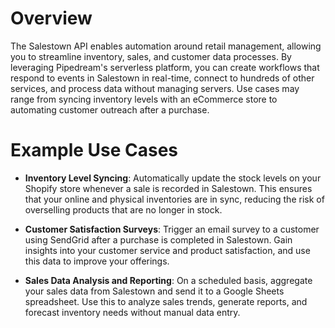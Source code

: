 # Overview

The Salestown API enables automation around retail management, allowing you to streamline inventory, sales, and customer data processes. By leveraging Pipedream's serverless platform, you can create workflows that respond to events in Salestown in real-time, connect to hundreds of other services, and process data without managing servers. Use cases may range from syncing inventory levels with an eCommerce store to automating customer outreach after a purchase.

# Example Use Cases

- **Inventory Level Syncing**: Automatically update the stock levels on your Shopify store whenever a sale is recorded in Salestown. This ensures that your online and physical inventories are in sync, reducing the risk of overselling products that are no longer in stock.

- **Customer Satisfaction Surveys**: Trigger an email survey to a customer using SendGrid after a purchase is completed in Salestown. Gain insights into your customer service and product satisfaction, and use this data to improve your offerings.

- **Sales Data Analysis and Reporting**: On a scheduled basis, aggregate your sales data from Salestown and send it to a Google Sheets spreadsheet. Use this to analyze sales trends, generate reports, and forecast inventory needs without manual data entry.
